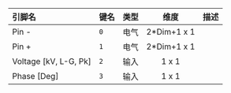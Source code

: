 <!--
DO NOT EDIT THIS FILE DIRECTLY.
This file is generated by tools/comp-docs.js.
All changes will be overwritten by regeneration.
-->

<slot class="model-pins">

| 引脚名 | 键名 | 类型 | 维度 | 描述 |
|:------ |:---- |:----:|:----:|:---- |
| Pin \- | `0` | 电气 | 2*Dim+1 x 1 |  |
| Pin \+ | `1` | 电气 | 2*Dim+1 x 1 |  |
| Voltage \[kV, L\-G, Pk\] | `2` | 输入 | 1 x 1 |  |
| Phase \[Deg\] | `3` | 输入 | 1 x 1 |  |

</slot>
